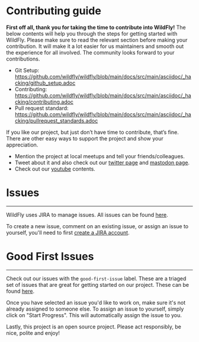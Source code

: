 # Contributing guide

**First off all, thank you for taking the time to contribute into WildFly!** The below contents will help you through the steps for getting started with WildFly. Please make sure to read the relevant section before making your contribution. It will make it a lot easier for us maintainers and smooth out the experience for all involved. The community looks forward to your contributions.

* Git Setup: https://github.com/wildfly/wildfly/blob/main/docs/src/main/asciidoc/_hacking/github_setup.adoc
* Contributing: https://github.com/wildfly/wildfly/blob/main/docs/src/main/asciidoc/_hacking/contributing.adoc
* Pull request standard: https://github.com/wildfly/wildfly/blob/main/docs/src/main/asciidoc/_hacking/pullrequest_standards.adoc

If you like our project, but just don’t have time to contribute, that’s fine. There are other easy ways to support the project and show your appreciation.

* Mention the project at local meetups and tell your friends/colleagues.
* Tweet about it and also check out our [twitter page](https://twitter.com/WildFlyAS) and [mastodon page](https://fosstodon.org/@wildflyas).
* Check out our [youtube](https://www.youtube.com/@WildFlyAS) contents.

# Issues

---

WildFly uses JIRA to manage issues. All issues can be found [here](https://issues.redhat.com/projects/WFLY/issues/).

To create a new issue, comment on an existing issue, or assign an issue to yourself, you'll need to first [create a JIRA account](https://issues.redhat.com/).

# Good First Issues

---

Check out our issues with the `good-first-issue` label. These are a triaged set of issues that are great for getting started on our project. These can be found [here](https://issues.redhat.com/issues/?filter=12403174).

Once you have selected an issue you'd like to work on, make sure it's not already assigned to someone else. To assign an issue to yourself, simply click on "Start Progress". This will automatically assign the issue to you.

Lastly, this project is an open source project. Please act responsibly, be nice, polite and enjoy!